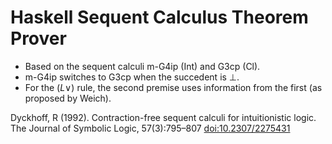 # Haskell Sequent Calculus Theorem Prover

- Based on the sequent calculi m-G4ip (Int) and G3cp (Cl).
- m-G4ip switches to G3cp when the succedent is $\bot$.
- For the ($L\lor$) rule, the second premise uses information from the first (as proposed by Weich).

Dyckhoff, R (1992). Contraction-free sequent calculi for intuitionistic logic. The Journal of Symbolic Logic, 57(3):795–807 [doi:10.2307/2275431](https://doi.org/10.2307/2275431)
